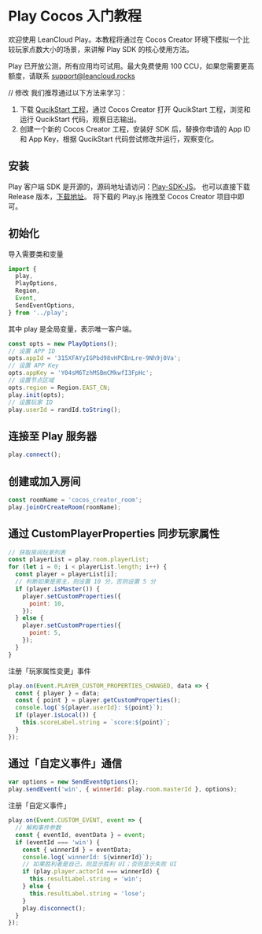 # Play Cocos 入门教程

欢迎使用 LeanCloud Play。本教程将通过在 Cocos Creator 环境下模拟一个比较玩家点数大小的场景，来讲解 Play SDK 的核心使用方法。

Play 已开放公测，所有应用均可试用。最大免费使用 100 CCU，如果您需要更高额度，请联系 support@leancloud.rocks

// 修改
我们推荐通过以下方法来学习：

1. 下载 [QucikStart 工程](https://github.com/leancloud/Play-SDK-JS/tree/master/demo/QuickStart)，通过 Cocos Creator 打开 QucikStart 工程，浏览和运行 QucikStart 代码，观察日志输出。
2. 创建一个新的 Cocos Creator 工程，安装好 SDK 后，替换你申请的 App ID 和 App Key，根据 QucikStart 代码尝试修改并运行，观察变化。

## 安装

Play 客户端 SDK 是开源的，源码地址请访问：[Play-SDK-JS](https://github.com/leancloud/Play-SDK-JS)。
也可以直接下载 Release 版本，[下载地址](https://github.com/leancloud/Play-SDK-JS/releases)。
将下载的 Play.js 拖拽至 Cocos Creator 项目中即可。

## 初始化

导入需要类和变量

```javascript
import {
  play,
  PlayOptions,
  Region,
  Event,
  SendEventOptions,
} from '../play';
```
其中 play 是全局变量，表示唯一客户端。

```javascript
const opts = new PlayOptions();
// 设置 APP ID
opts.appId = '315XFAYyIGPbd98vHPCBnLre-9Nh9j0Va';
// 设置 APP Key
opts.appKey = 'Y04sM6TzhMSBmCMkwfI3FpHc';
// 设置节点区域
opts.region = Region.EAST_CN;
play.init(opts);
// 设置玩家 ID
play.userId = randId.toString();
```

## 连接至 Play 服务器

```javascript
play.connect();
```

## 创建或加入房间

```javascript
const roomName = 'cocos_creator_room';
play.joinOrCreateRoom(roomName);
```

## 通过 CustomPlayerProperties 同步玩家属性

```javascript
// 获取房间玩家列表
const playerList = play.room.playerList;
for (let i = 0; i < playerList.length; i++) {
  const player = playerList[i];
  // 判断如果是房主，则设置 10 分，否则设置 5 分
  if (player.isMaster()) {
    player.setCustomProperties({
      point: 10,
    });
  } else {
    player.setCustomProperties({
      point: 5,
    });
  }
}
```

注册「玩家属性变更」事件

```javascript
play.on(Event.PLAYER_CUSTOM_PROPERTIES_CHANGED, data => {
  const { player } = data;
  const { point } = player.getCustomProperties();
  console.log(`${player.userId}: ${point}`);
  if (player.isLocal()) {
    this.scoreLabel.string = `score:${point}`;
  }
});
```

## 通过「自定义事件」通信

```javascript
var options = new SendEventOptions();
play.sendEvent('win', { winnerId: play.room.masterId }, options);
```

注册「自定义事件」

```javascript
play.on(Event.CUSTOM_EVENT, event => {
  // 解构事件参数
  const { eventId, eventData } = event;
  if (eventId === 'win') {
    const { winnerId } = eventData;
    console.log(`winnerId: ${winnerId}`);
    // 如果胜利者是自己，则显示胜利 UI；否则显示失败 UI
    if (play.player.actorId === winnerId) {
      this.resultLabel.string = 'win';
    } else {
      this.resultLabel.string = 'lose';
    }
    play.disconnect();
  }
});
```


